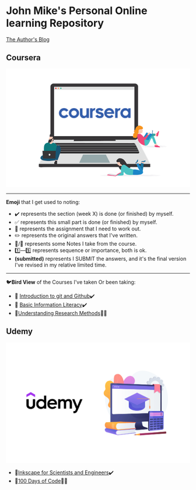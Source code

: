 # John Mike's Personal Online learning Repository

[The Author's Blog](https://69mike.com)

## Coursera

![Coursera Logo](/Basic_information_literacy/images/Coursera-New-Banner.png)

---

**Emoji** that I get used to noting:

- :heavy_check_mark: represents the section (week X) is done (or finished) by myself. 
- :white_check_mark: represents this small part is done (or finished) by myself.
- :red_circle: represents the assignment that I  need to work out.
- :pencil2: represents the original answers that I've written.
- :pushpin:/:memo: represents some Notes I take from the course.
- :one:—:five: represents sequence or importance, both is ok.
- **(submitted)** represents I  SUBMIT the answers, and it's the final version I've revised in my relative limited time.

---

:bird:**Bird View** of the Courses I've taken Or been taking:

- :closed_book: [Introduction to git and Github](/Git/Git_Notes.md):heavy_check_mark:
- :closed_book: [Basic Information Literacy](Basic_information_literacy/Practice.md):heavy_check_mark:
- :book:[Understanding Research Methods](Understanding_Research_Methods/Research_method.md):triangular_flag_on_post::memo:

## Udemy

![udemy_logo](X-Best-Udemy-Sales-Courses-1024x669.png)

- :closed_book:[Inkscape for Scientists and Engineers](Inkscape_for_Scientists_and_Engineers/Inkscape.md):heavy_check_mark:
- :book:[100 Days of Code](100days_python/Python_to_100.md):triangular_flag_on_post::memo:

<!--

## XUETANG ZAIXIAN
## 中国大学慕课
-->
